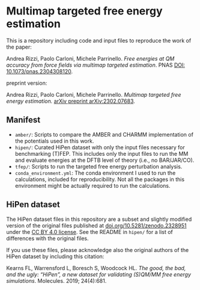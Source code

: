 # Multimap targeted free energy estimation

This is a repository including code and input files to reproduce the work of the paper:

Andrea Rizzi, Paolo Carloni, Michele Parrinello. *Free energies at QM accuracy from force fields via multimap targeted estimation*. PNAS [DOI: 10.1073/pnas.2304308120](https://www.pnas.org/doi/10.1073/pnas.2304308120).

preprint version:

Andrea Rizzi, Paolo Carloni, Michele Parrinello. *Multimap targeted free energy estimation.* [arXiv preprint arXiv:2302.07683](http://arxiv.org/abs/2302.07683).

## Manifest

- ``amber/``: Scripts to compare the AMBER and CHARMM implementation of the potentials used in this work.
- ``hipen/``: Curated HiPen dataset with only the input files necessary for benchmarking (T)FEP. This includes only the
              input files to run the MM and evaluate energies at the DFTB level of theory (i.e., no BAR/JAR/CO).
- ``tfep/``:  Scripts to run the targeted free energy perturbation analysis.
- ``conda_environment.yml``: The conda environment I used to run the calculations, included for reproducibility. Not
                             all the packages in this environment might be actually required to run the calculations.

## HiPen dataset

The HiPen dataset files in this repository are a subset and slightly modified version of the original files
published at [doi.org/10.5281/zenodo.2328951](doi.org/10.5281/zenodo.2328951) under the [CC BY 4.0 license](https://creativecommons.org/licenses/by/4.0/legalcode).
See the README in ``hipen/`` for a list of differences with the original files.

If you use these files, please acknowledge also the original authors of the HiPen dataset by including this citation:

Kearns FL, Warrensford L, Boresch S, Woodcock HL. *The good, the bad, and the ugly: “HiPen”, a new dataset for validating
(S)QM/MM free energy simulations*. Molecules. 2019; 24(4):681.
